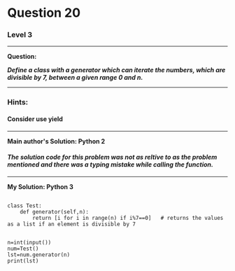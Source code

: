 # Question 20
### Level 3
--------------------

**Question:**

***Define a class with a generator which can iterate the numbers, which are divisible by 7, between a given range 0 and n.***

----------------------
### Hints:
#### Consider use yield

-------------------
**Main author's Solution: Python 2**
#### ***The solution code for this problem was not as reltive to as the problem mentioned and there was a typing mistake while calling the function.***

----------------
**My Solution: Python 3**
```

class Test:
    def generator(self,n):
        return [i for i in range(n) if i%7==0]   # returns the values as a list if an element is divisible by 7


n=int(input())
num=Test()
lst=num.generator(n)
print(lst)

```
